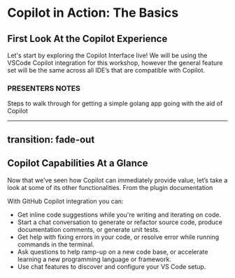 # Copilot in Action: The Basics

## First Look At the Copilot Experience

Let's start by exploring the Copilot Interface live! We will be using the VSCode Copilot integration for this workshop, however the general feature set will be the same across all IDE’s that are compatible with Copilot.

### PRESENTERS NOTES
Steps to walk through for getting a simple golang app going with the aid of Copilot

---
transition: fade-out
---

## Copilot Capabilities At a Glance
Now that we’ve seen how Copilot can immediately provide value, let’s take a look at some of its other functionalities. From the plugin documentation

With GitHub Copilot integration you can:
* Get inline code suggestions while you're writing and iterating on code.
* Start a chat conversation to generate or refactor source code, produce documentation comments, or generate unit tests.
* Get help with fixing errors in your code, or resolve error while running commands in the terminal.
* Ask questions to help ramp-up on a new code base, or accelerate learning a new programming language or framework.
* Use chat features to discover and configure your VS Code setup.
